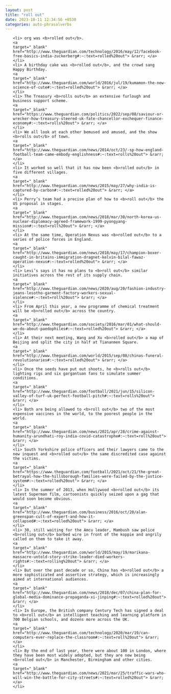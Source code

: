 ```yaml
---
layout: post
title: "roll out"
date: 2023-10-11 12:34:56 +0530
categories: auto-phrasalverbs
---
```

<ol>

    <li> org was <b>rolled out</b>.
    <a 
    target="_blank" 
    href="http://www.theguardian.com/technology/2016/may/12/facebook-free-basics-india-zuckerberg#:~:text=rolled%20out"> &rarr; </a>
    </li>
    <li> A birthday cake was <b>rolled out</b>, and the crowd sang Happy Birthday.
    <a 
    target="_blank" 
    href="http://www.theguardian.com/world/2016/jul/19/kumamon-the-new-science-of-cute#:~:text=rolled%20out"> &rarr; </a>
    </li>
    <li> The Treasury <b>rolls out</b> an extensive furlough and business support scheme.
    <a 
    target="_blank" 
    href="https://www.theguardian.com/politics/2022/sep/08/saviour-or-wrecker-how-treasury-steered-uk-fate-chancellor-exchequer-finance-economy#:~:text=rolls%20out"> &rarr; </a>
    </li>
    <li> We all look at each other bemused and amused, and the show <b>rolls out</b> of town.
    <a 
    target="_blank" 
    href="http://www.theguardian.com/news/2014/oct/23/-sp-how-england-football-team-came-embody-englishness#:~:text=rolls%20out"> &rarr; </a>
    </li>
    <li> It worked so well that it has now been <b>rolled out</b> in five different villages.
    <a 
    target="_blank" 
    href="http://www.theguardian.com/news/2015/may/27/why-india-is-captured-by-carbon#:~:text=rolled%20out"> &rarr; </a>
    </li>
    <li> Perry’s team had a precise plan of how to <b>roll out</b> the US proposal in stages.
    <a 
    target="_blank" 
    href="http://www.theguardian.com/news/2018/mar/30/north-korea-us-nuclear-diplomacy-agreed-framework-1999-pyongyang-mission#:~:text=roll%20out"> &rarr; </a>
    </li>
    <li> At the same time, Operation Nexus was <b>rolled out</b> to a series of police forces in England.
    <a 
    target="_blank" 
    href="http://www.theguardian.com/news/2018/may/17/champion-boxer-caught-in-britains-immigration-dragnet-kelvin-bilal-fawaz-operation-nexus#:~:text=rolled%20out"> &rarr; </a>
    </li>
    <li> Levi’s says it has no plans to <b>roll out</b> similar initiatives across the rest of its supply chain.
    <a 
    target="_blank" 
    href="http://www.theguardian.com/news/2020/aug/20/fashion-industry-jeans-lesotho-garment-factory-workers-sexual-violence#:~:text=roll%20out"> &rarr; </a>
    </li>
    <li> From April this year, a new programme of chemical treatment will be <b>rolled out</b> across the country.
    <a 
    target="_blank" 
    href="http://www.theguardian.com/society/2016/mar/01/what-should-we-do-about-paedophiles#:~:text=rolled%20out"> &rarr; </a>
    </li>
    <li> At their next meeting, Wang and Xu <b>rolled out</b> a map of Beijing and split the city in half at Tiananmen Square.
    <a 
    target="_blank" 
    href="http://www.theguardian.com/world/2015/sep/08/chinas-funeral-revolutionaries#:~:text=rolled%20out"> &rarr; </a>
    </li>
    <li> Once the seeds have put out shoots, he <b>rolls out</b> lighting rigs and six gargantuan fans to simulate summer conditions.
    <a 
    target="_blank" 
    href="http://www.theguardian.com/football/2021/jun/15/silicon-valley-of-turf-uk-perfect-football-pitch#:~:text=rolls%20out"> &rarr; </a>
    </li>
    <li> Both are being allowed to <b>roll out</b> two of the most expensive vaccines in the world, to the poorest people in the world.
    <a 
    target="_blank" 
    href="http://www.theguardian.com/news/2021/apr/28/crime-against-humanity-arundhati-roy-india-covid-catastrophe#:~:text=roll%20out"> &rarr; </a>
    </li>
    <li> South Yorkshire police officers and their lawyers came to the new inquest and <b>rolled out</b> the same discredited case against the victims.
    <a 
    target="_blank" 
    href="https://www.theguardian.com/football/2021/oct/21/the-great-betrayal-how-the-hillsborough-families-were-failed-by-the-justice-system#:~:text=rolled%20out"> &rarr; </a>
    </li>
    <li> In the summer of 2013, when Hollywood <b>rolled out</b> its latest Superman film, cartoonists quickly seized upon a gag that would soon become obvious.
    <a 
    target="_blank" 
    href="http://www.theguardian.com/business/2016/oct/20/alan-greenspan-cult-of-expert-and-how-it-collapsed#:~:text=rolled%20out"> &rarr; </a>
    </li>
    <li> 30, still waiting for the Amcu leader, Mambush saw police <b>rolling out</b> barbed wire in front of the koppie and angrily called on them to take it away.
    <a 
    target="_blank" 
    href="http://www.theguardian.com/world/2015/may/19/marikana-massacre-untold-story-strike-leader-died-workers-rights#:~:text=rolling%20out"> &rarr; </a>
    </li>
    <li> But over the past decade or so, China has <b>rolled out</b> a more sophisticated and assertive strategy, which is increasingly aimed at international audiences.
    <a 
    target="_blank" 
    href="http://www.theguardian.com/news/2018/dec/07/china-plan-for-global-media-dominance-propaganda-xi-jinping#:~:text=rolled%20out"> &rarr; </a>
    </li>
    <li> In Europe, the British company Century Tech has signed a deal to <b>roll out</b> an intelligent teaching and learning platform in 700 Belgian schools, and dozens more across the UK.
    <a 
    target="_blank" 
    href="http://www.theguardian.com/technology/2020/mar/19/can-computers-ever-replace-the-classroom#:~:text=roll%20out"> &rarr; </a>
    </li>
    <li> By the end of last year, there were about 100 in London, where they have been most widely adopted, but they are now being <b>rolled out</b> in Manchester, Birmingham and other cities.
    <a 
    target="_blank" 
    href="http://www.theguardian.com/news/2021/mar/25/traffic-wars-who-will-win-the-battle-for-city-streets#:~:text=rolled%20out"> &rarr; </a>
    </li>